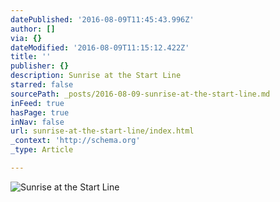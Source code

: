 ```yaml
---
datePublished: '2016-08-09T11:45:43.996Z'
author: []
via: {}
dateModified: '2016-08-09T11:15:12.422Z'
title: ''
publisher: {}
description: Sunrise at the Start Line
starred: false
sourcePath: _posts/2016-08-09-sunrise-at-the-start-line.md
inFeed: true
hasPage: true
inNav: false
url: sunrise-at-the-start-line/index.html
_context: 'http://schema.org'
_type: Article

---
```

![Sunrise at the Start Line](https://the-grid-user-content.s3-us-west-2.amazonaws.com/1bd825dd-c8d6-43db-9d76-186be82a2284.png)